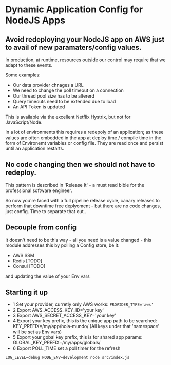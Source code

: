 # Dynamic Application Config for NodeJS Apps

## Avoid redeploying your NodeJS app on AWS just to avail of new paramaters/config values.  

In production, at runtime, resources outside our control may require that we adapt to these events.  

Some examples:

* Our data provider chnages a URL
* We need to change the poll timeout on a connection
* Our thread pool size has to be altererd
* Query timeouts need to be extended due to load 
* An API Token is updated

This is available via the excellent Netflix Hystrix, but not for JavaScript/Node.

In a lot of environments this requires a redepoly of an application; as these values are often embedded in the app at deploy time / compile time in the form of Environemt variables or config file. They are read once and persist until an application restarts. 

## No code changing then we should not have to redeploy.

This pattern is described in 'Release It' - a must read bible for the professional software engineer.
 
So now you're faced with a full pipeline release cycle, canary releases to perform that downtime free deplyoment - but there are no code changes, just config.  Time to separate that out..

## Decouple from config
It doesn't need to be this way - all you need is a value changed - this module addresses this by polling a Config store, be it:

* AWS SSM
* Redis [TODO]
* Consul [TODO]

and updating the value of your Env vars

## Starting it up 
* 1 Set your provider, curretly only AWS works: `PROVIDER_TYPE='aws'`
* 2 Export  AWS_ACCESS_KEY_ID='your key'
* 3 Export  AWS_SECRET_ACCESS_KEY='your key'
* 4 Export your key prefix, this is the unique app path to be searched: KEY_PREFIX=/my/app/hola-mundo/ (All keys under that 'namespace' will be set as Env vars)
* 5 Export your gobal key prefix, this is for shared app params: GLOBAL_KEY_PREFIX=/my/apps/globals/ 
* 6 Export  POLL_TIME set a poll timer for the refresh



```
LOG_LEVEL=debug NODE_ENV=development node src/index.js
```

